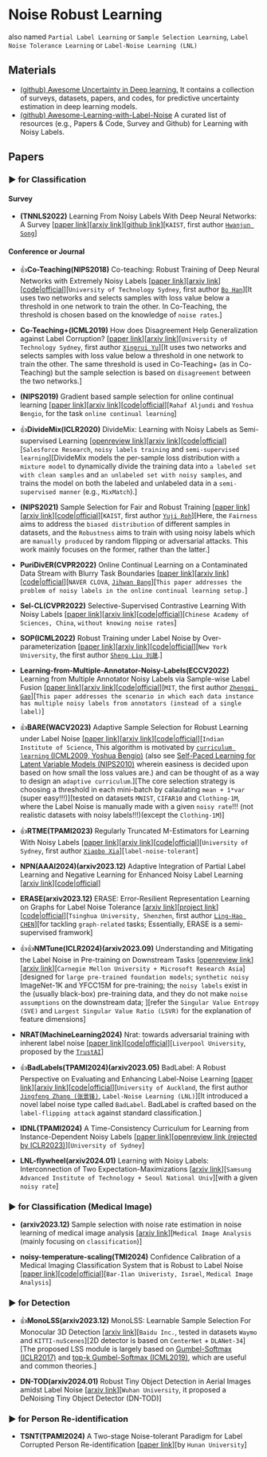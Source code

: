 # Noise Robust Learning
also named `Partial Label Learning` or `Sample Selection Learning`, `Label Noise Tolerance Learning` or `Label-Noise Learning (LNL)`

## Materials

* [(github) Awesome Uncertainty in Deep learning.](https://github.com/ENSTA-U2IS/awesome-uncertainty-deeplearning) It contains a collection of surveys, datasets, papers, and codes, for predictive uncertainty estimation in deep learning models.
* [(github) Awesome-Learning-with-Label-Noise](https://github.com/subeeshvasu/Awesome-Learning-with-Label-Noise) A curated list of resources (e.g., Papers & Code, Survey and Github) for Learning with Noisy Labels.


## Papers

### ▶ for Classification

#### Survey

* **(TNNLS2022)** Learning From Noisy Labels With Deep Neural Networks: A Survey [[paper link](https://ieeexplore.ieee.org/abstract/document/9729424)][[arxiv link](https://arxiv.org/abs/2007.08199)][[github link](https://github.com/songhwanjun/Awesome-Noisy-Labels)][`KAIST`, first author [`Hwanjun Song`](https://songhwanjun.github.io/)]

#### Conference or Journal

* 👍**Co-Teaching(NIPS2018)** Co-teaching: Robust Training of Deep Neural Networks with Extremely Noisy Labels [[paper link](https://proceedings.neurips.cc/paper_files/paper/2018/hash/a19744e268754fb0148b017647355b7b-Abstract.html)][[arxiv link](https://arxiv.org/abs/1804.06872)][[code|official](https://github.com/bhanML/Co-teaching)][`University of Technology Sydney`, first author [`Bo Han`](https://bhanml.github.io/)][It uses two networks and selects samples with loss value below a threshold in one network to train the other. In Co-Teaching, the threshold is chosen based on the knowledge of `noise rates`.]

* **Co-Teaching+(ICML2019)** How does Disagreement Help Generalization against Label Corruption? [[paper link](https://proceedings.mlr.press/v97/yu19b.html)][[arxiv link](https://arxiv.org/abs/1901.04215)][`University of Technology Sydney`, first author [`Xingrui Yu`](https://xingruiyu.github.io/)][It uses two networks and selects samples with loss value below a threshold in one network to train the other. The same threshold is used in Co-Teaching+ (as in Co-Teaching) but the sample selection is based on `disagreement` between the two networks.]

* **(NIPS2019)** Gradient based sample selection for online continual learning [[paper link](https://proceedings.neurips.cc/paper_files/paper/2019/hash/e562cd9c0768d5464b64cf61da7fc6bb-Abstract.html)][[arxiv link](https://arxiv.org/abs/1903.08671)][[code|official](https://github.com/rahafaljundi/Gradient-based-Sample-Selection)][`Rahaf Aljundi` and `Yoshua Bengio`, for the task `online continual learning`]

* 👍**DivideMix(ICLR2020)** DivideMix: Learning with Noisy Labels as Semi-supervised Learning [[openreview link](https://openreview.net/forum?id=HJgExaVtwr)][[arxiv link](https://arxiv.org/abs/2002.07394)][[code|official](https://github.com/LiJunnan1992/DivideMix)][`Salesforce Research`, `noisy labels training` and `semi-supervised learning`][DivideMix models the per-sample loss distribution with `a mixture model` to dynamically divide the training data into `a labeled set with clean samples` and `an unlabeled set with noisy samples`, and trains the model on both the labeled and unlabeled data in a `semi-supervised manner` (e.g., `MixMatch`).]

* **(NIPS2021)** Sample Selection for Fair and Robust Training [[paper link](https://proceedings.neurips.cc/paper/2021/hash/07563a3fe3bbe7e3ba84431ad9d055af-Abstract.html)][[arxiv link](https://arxiv.org/abs/2110.14222)][[code|official](https://github.com/yuji-roh/fair-robust-selection)][`KAIST`, first author [`Yuji Roh`](https://www.yujiroh.com/)][Here, the `Fairness` aims to address the `biased distribution` of different samples in datasets, and the `Robustness` aims to train with using noisy labels which are `manually produced` by random flipping or adversarial attacks. This work mainly focuses on the former, rather than the latter.]

* **PuriDivER(CVPR2022)** Online Continual Learning on a Contaminated Data Stream with Blurry Task Boundaries [[paper link](http://openaccess.thecvf.com/content/CVPR2022/html/Bang_Online_Continual_Learning_on_a_Contaminated_Data_Stream_With_Blurry_CVPR_2022_paper.html)][[arxiv link](https://arxiv.org/abs/2203.15355)][[code|official](https://github.com/clovaai/puridiver)][`NAVER CLOVA`, [`Jihwan Bang`](https://hwany-j.github.io/)][`This paper addresses the problem of noisy labels in the online continual learning setup.`]

* **Sel-CL(CVPR2022)** Selective-Supervised Contrastive Learning With Noisy Labels [[paper link](https://openaccess.thecvf.com/content/CVPR2022/html/Li_Selective-Supervised_Contrastive_Learning_With_Noisy_Labels_CVPR_2022_paper.html)][[arxiv link](https://arxiv.org/abs/2203.04181)][[code|official](https://github.com/ShikunLi/Sel-CL)][`Chinese Academy of Sciences, China`, `without knowing noise rates`]

* **SOP(ICML2022)** Robust Training under Label Noise by Over-parameterization [[paper link](https://proceedings.mlr.press/v162/liu22w.html)][[arxiv link](https://arxiv.org/abs/2202.14026)][[code|official](https://github.com/shengliu66/SOP)][`New York University`, the first author [`Sheng Liu 刘晟`](https://shengliu66.github.io/).]

* **Learning-from-Multiple-Annotator-Noisy-Labels(ECCV2022)** Learning from Multiple Annotator Noisy Labels via Sample-wise Label Fusion [[paper link](https://link.springer.com/chapter/10.1007/978-3-031-20053-3_24)][[arxiv link](https://arxiv.org/abs/2207.11327)][[code|official](https://github.com/zhengqigao/Learning-from-Multiple-Annotator-Noisy-Labels)][`MIT`, the first author [`Zhengqi Gao`](https://zhengqigao.github.io/)][`This paper addresses the scenario in which each data instance has multiple noisy labels from annotators (instead of a single label)`]

* 👍**BARE(WACV2023)** Adaptive Sample Selection for Robust Learning under Label Noise [[paper link](https://openaccess.thecvf.com/content/WACV2023/html/Patel_Adaptive_Sample_Selection_for_Robust_Learning_Under_Label_Noise_WACV_2023_paper.html)][[arxiv link](https://arxiv.org/abs/2106.15292)][[code|official](https://github.com/dbp1994/bare-wacv-2023)][`Indian Institute of Science`, This algorithm is motivated
by [`curriculum learning` (ICML2009, Yoshua Bengio)](https://dl.acm.org/doi/abs/10.1145/1553374.1553380) (also see [Self-Paced Learning for Latent Variable Models (NIPS2010)](https://proceedings.neurips.cc/paper/2010/hash/e57c6b956a6521b28495f2886ca0977a-Abstract.html) wherein easiness is decided upon based on how small the loss values are.) and can be thought of as a way to design an `adaptive curriculum`.][The core selection strategy is choosing a threshold in each mini-batch by calaulating `mean + 1*var` (super easy!!!)][tested on datasets `MNIST`, `CIFAR10` and `Clothing-1M`, where the Label Noise is manually made with a given `noisy rate`!!! (not realistic datasets with noisy labels!!!)(except the `Clothing-1M`)]

* 👍**RTME(TPAMI2023)** Regularly Truncated M-Estimators for Learning With Noisy Labels [[paper link](https://ieeexplore.ieee.org/document/10375792)][[arxiv link](https://arxiv.org/abs/2309.00894)][[code|official](https://github.com/xiaoboxia/RTM_LNL)][`University of Sydney`, first author [`Xiaobo Xia`](https://xiaoboxia.github.io/)][`label-noise-tolerant`]

* **NPN(AAAI2024)(arxiv2023.12)** Adaptive Integration of Partial Label Learning and Negative Learning for Enhanced Noisy Label Learning [[arxiv link](https://arxiv.org/abs/2312.09505)][[code|official](https://github.com/NUST-Machine-Intelligence-Laboratory/NPN)]

* **ERASE(arxiv2023.12)** ERASE: Error-Resilient Representation Learning on Graphs for Label Noise Tolerance [[arxiv link](https://arxiv.org/abs/2312.08852)][[project link](https://eraseai.github.io/ERASE-page/)][[code|official](https://github.com/eraseai/erase)][`Tsinghua University, Shenzhen`, first author [`Ling-Hao CHEN`](https://lhchen.top/)][for tackling `graph-related` tasks; Essentially, ERASE is a semi-supervised framwork]

* 👍👍**NMTune(ICLR2024)(arxiv2023.09)** Understanding and Mitigating the Label Noise in Pre-training on Downstream Tasks [[openreview link](https://openreview.net/forum?id=TjhUtloBZU)][[arxiv link](https://arxiv.org/abs/2309.17002)][`Carnegie Mellon University + Microsoft Research Asia`][designed for `large pre-trained foundation models`; `synthetic noisy` ImageNet-1K and YFCC15M for pre-training; the `noisy labels` exist in the (usually black-box) pre-training data, and they do not make `noise assumptions` on the downstream data; ][refer the `Singular Value Entropy (SVE)` and `Largest Singular Value Ratio (LSVR)` for the explanation of feature dimensions]

* **NRAT(MachineLearning2024)** Nrat: towards adversarial training with inherent label noise [[paper link](https://link.springer.com/article/10.1007/s10994-023-06437-3)][[code|official](https://github.com/TrustAI/NRAT)][`Liverpool University`, proposed by the [`TrustAI`](https://github.com/TrustAI)]

* 👍**BadLabels(TPAMI2024)(arxiv2023.05)** BadLabel: A Robust Perspective on Evaluating and Enhancing Label-Noise Learning [[paper link](https://ieeexplore.ieee.org/document/10404058)][[arxiv link](https://arxiv.org/abs/2305.18377)][[code|official](https://github.com/zjfheart/BadLabels)][`University of Auckland`, the first author [`Jingfeng Zhang (张景锋)`](https://zjfheart.github.io/), `Label-Noise Learning (LNL)`][It introduced a novel label noise type called `BadLabel`. BadLabel is crafted based on the `label-flipping attack` against standard classification.]

* **IDNL(TPAMI2024)** A Time-Consistency Curriculum for Learning from Instance-Dependent Noisy Labels [[paper link](https://ieeexplore.ieee.org/abstract/document/10418893)][[openreview link (rejected by ICLR2023)](https://openreview.net/forum?id=4RwkbKZhGV)][`University of Sydney`]

* **LNL-flywheel(arxiv2024.01)** Learning with Noisy Labels: Interconnection of Two Expectation-Maximizations [[arxiv link](https://arxiv.org/abs/2401.04390)][`Samsung Advanced Institute of Technology + Seoul National Univ`][with a given `noisy rate`]


### ▶ for Classification (Medical Image)

* **(arxiv2023.12)** Sample selection with noise rate estimation in noise learning of medical image analysis [[arxiv link](https://arxiv.org/abs/2312.15233)][`Medical Image Analysis` (mainly focusing on `classification`)]

* **noisy-temperature-scaling(TMI2024)** Confidence Calibration of a Medical Imaging Classification System that is Robust to Label Noise [[paper link](https://ieeexplore.ieee.org/abstract/document/10399826)][[code|official](https://anonymous.4open.science/r/noisy-temperature-scaling)][`Bar-Ilan Univeristy, Israel`, `Medical Image Analysis`]


### ▶ for Detection

* 👍**MonoLSS(arxiv2023.12)** MonoLSS: Learnable Sample Selection For Monocular 3D Detection [[arxiv link](https://arxiv.org/abs/2312.14474)][`Baidu Inc.`, tested in datasets `Waymo` and `KITTI-nuScenes`][2D detector is based on `CenterNet` + `DLANet-34`][The proposed LSS module is largely based on [Gumbel-Softmax (ICLR2017)](https://openreview.net/forum?id=rkE3y85ee) and [top-k Gumbel-Softmax (ICML2019)](https://proceedings.mlr.press/v97/kool19a.html), which are useful and common theories.]

* **DN-TOD(arxiv2024.01)** Robust Tiny Object Detection in Aerial Images amidst Label Noise [[arxiv link](https://arxiv.org/abs/2401.08056)][`Wuhan University`, it proposed a DeNoising Tiny Object Detector (DN-TOD)]


### ▶ for Person Re-identification

* **TSNT(TPAMI2024)** A Two-stage Noise-tolerant Paradigm for Label Corrupted Person Re-identification [[paper link](https://ieeexplore.ieee.org/abstract/document/10419038)][by `Hunan University`]



